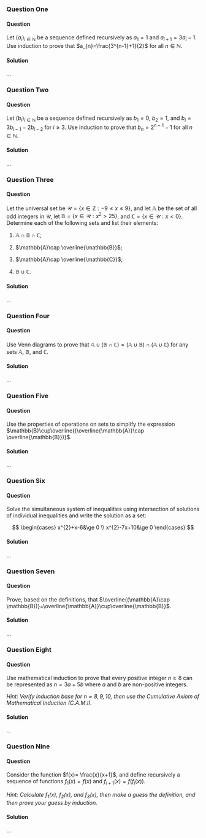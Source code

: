 ### Question One

#### Question

Let $(a_{i})_{i\in \mathbb{N}}$ be a sequence defined recursively as $a_{1}=1$ and $a_{i+1}=3a_{i}-1$. Use induction to prove that $a_{n}=\frac{3^{n-1}+1}{2}$ for all $n\in \mathbb{N}$.

#### Solution

...

### Question Two

#### Question

Let $(b_{i})_{i\in \mathbb{N}}$ be a sequence defined recursively as $b_{1}=0$, $b_{2}=1$, and $b_{i}=3b_{i-1}-2b_{i-2}$ for $i\ge3$. Use induction to prove that $b_{n}=2^{n-1}-1$ for all $n\in \mathbb{N}$.

#### Solution

...

### Question Three

#### Question

Let the universal set be $\mathscr{U}=\{x\in \mathbb{Z}:-9\le x\le 9\}$, and let $\mathbb{A}$ be the set of all odd integers in $\mathscr{U}$, let $\mathbb{B}=\{x\in \mathscr{U}:x^{2}>25\}$, and $\mathbb{C}=\{x\in \mathscr{U}:x<0\}$. Determine each of the following sets and list their elements:

1. $\mathbb{A}\cap \mathbb{B}\cap \mathbb{C}$;

2. $\mathbb{A}\cap \overline{\mathbb{B}}$;

3. $\mathbb{A}\cap \overline{\mathbb{C}}$;

4. $\mathbb{B}\cup \mathbb{C}$.

#### Solution

...

### Question Four

#### Question

Use Venn diagrams to prove that $\mathbb{A}\cup(\mathbb{B}\cap \mathbb{C})=(\mathbb{A}\cup \mathbb{B})\cap(\mathbb{A}\cup \mathbb{C})$ for any sets $\mathbb{A}$, $\mathbb{B}$, and $\mathbb{C}$.

#### Solution

...

### Question Five

#### Question

Use the properties of operations on sets to simplify the expression $\mathbb{B}\cup\overline{(\overline{\mathbb{A}}\cap \overline{\mathbb{B}})}$.

#### Solution

...

### Question Six

#### Question

Solve the simultaneous system of inequalities using intersection of solutions of individual inequalities and write the solution as a set:

$$
\begin{cases}
x^{2}+x-6&\ge 0 \\
x^{2}-7x+10&\ge 0
\end{cases}
$$

#### Solution

...

### Question Seven

#### Question

Prove, based on the definitions, that $\overline{(\mathbb{A}\cap \mathbb{B})}=\overline{\mathbb{A}}\cup\overline{\mathbb{B}}$.

#### Solution

...

### Question Eight

#### Question

Use mathematical induction to prove that every positive integer $n\ge8$ can be represented as $n=3a+5b$ where $a$ and $b$ are non-positive integers.

*Hint: Verify induction base for $n=8,9,10$, then use the Cumulative Axiom of Mathematical Induction (C.A.M.I).*

#### Solution

...

### Question Nine

#### Question

Consider the function $f(x)= \frac{x}{x+1}$, and define recursively a sequence of functions $f_{1}(x)=f(x)$ and $f_{i+1}(x)=f(f_{i}(x))$.

*Hint: Calculate $f_{1}(x)$, $f_{2}(x)$, and $f_{3}(x)$, then make a guess the definition, and then prove your guess by induction.*

#### Solution

...